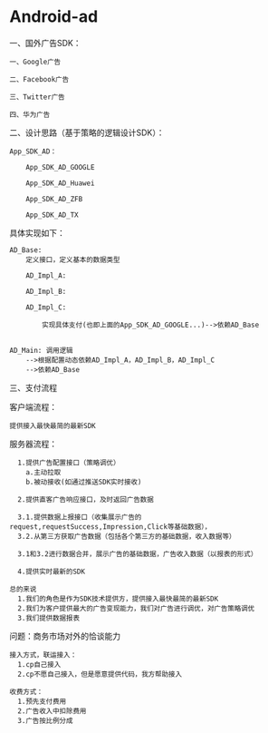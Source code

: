 # Android-ad


一、国外广告SDK：

    一、Google广告

    二、Facebook广告
    
    三、Twitter广告
    
    四、华为广告


二、设计思路（基于策略的逻辑设计SDK）：
    
    App_SDK_AD：

        App_SDK_AD_GOOGLE

        App_SDK_AD_Huawei
    
        App_SDK_AD_ZFB
    
        App_SDK_AD_TX

       
 具体实现如下：           
    
    AD_Base: 
        定义接口，定义基本的数据类型
 
        AD_Impl_A: 

        AD_Impl_B: 

        AD_Impl_C: 
    
            实现具体支付(也即上面的App_SDK_AD_GOOGLE...)-->依赖AD_Base


    AD_Main: 调用逻辑 
        -->根据配置动态依赖AD_Impl_A，AD_Impl_B，AD_Impl_C
        -->依赖AD_Base


三、支付流程

  客户端流程：

    提供接入最快最简的最新SDK


  服务器流程：

      1.提供广告配置接口（策略调优）
        a.主动拉取
        b.被动接收(如通过推送SDK实时接收)

      2.提供直客广告响应接口，及时返回广告数据

      3.1.提供数据上报接口（收集展示广告的request,requestSuccess,Impression,Click等基础数据），
      3.2.从第三方获取广告数据（包括各个第三方的基础数据，收入数据等）

      3.1和3.2进行数据合并，展示广告的基础数据，广告收入数据（以报表的形式）

      4.提供实时最新的SDK

    总的来说
      1.我们的角色是作为SDK技术提供方，提供接入最快最简的最新SDK
      2.我们为客户提供最大的广告变现能力，我们对广告进行调优，对广告策略调优
      3.我们提供数据报表
      
  问题：商务市场对外的恰谈能力


    接入方式，联运接入：
      1.cp自己接入
      2.cp不愿自己接入，但是愿意提供代码，我方帮助接入
      
    收费方式：
      1.预先支付费用
      2.广告收入中扣除费用
      3.广告按比例分成
